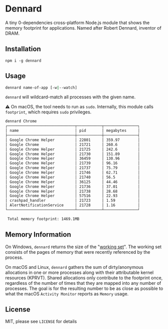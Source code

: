 # Dennard

A tiny 0-dependencies cross-platform Node.js module that shows the memory
footprint for applications. Named after Robert Dennard, inventor of DRAM.

## Installation

```
npm i -g dennard
```

## Usage

```sh
dennard name-of-app [-w|--watch]
```

`dennard` will wildcard-match all processes with the given name.

:warning: On macOS, the tool needs to run as `sudo`. Internally, this module
calls `footprint`, which requires `sudo` privileges.

```sh
dennard Chrome
┌──────────────────────────────┬───────────┬───────────────┐
│ name                         │ pid       │ megabytes     │
├──────────────────────────────┼───────────┼───────────────┤
│ Google Chrome Helper         │ 22801     │ 359.97        │
│ Google Chrome                │ 21721     │ 260.6         │
│ Google Chrome Helper         │ 21725     │ 242.6         │
│ Google Chrome Helper         │ 21730     │ 151.89        │
│ Google Chrome Helper         │ 36459     │ 130.96        │
│ Google Chrome Helper         │ 21739     │ 96.16         │
│ Google Chrome Helper         │ 21737     │ 75.79         │
│ Google Chrome Helper         │ 21746     │ 62.71         │
│ Google Chrome Helper         │ 21740     │ 56.5          │
│ Google Chrome Helper         │ 36125     │ 44.46         │
│ Google Chrome Helper         │ 21736     │ 37.01         │
│ Google Chrome Helper         │ 21738     │ 28.68         │
│ Google Chrome Helper         │ 57516     │ 22.93         │
│ crashpad_handler             │ 21723     │ 1.59          │
│ AlertNotificationService     │ 21728     │ 1.16          │
└──────────────────────────────┴───────────┴───────────────┘

 Total memory footprint: 1469.1MB
```

## Memory Information

On Windows, `dennard` returns the size of the "[working set][working-set]".
The working set consists of the pages of memory that were recently referenced
by the process.

On macOS and Linux, `dennard` gathers the sum of dirty/anonymous allocations
in one or more processes along with their attributable kernel resources
(KPRVT). Shared allocations only contribute to the footprint once, regardless of
the number of times that they are mapped into any number of processes. The goal
is for the resulting number to be as close as possible to what the macOS
`Activity Monitor` reports as `Memory` usage.

## License
MIT, please see `LICENSE` for details

[working-set]: https://docs.microsoft.com/en-us/windows/desktop/memory/working-set
